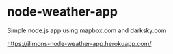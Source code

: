 # node-weather-app

Simple node.js app using mapbox.com and darksky.com

https://jlimons-node-weather-app.herokuapp.com/

